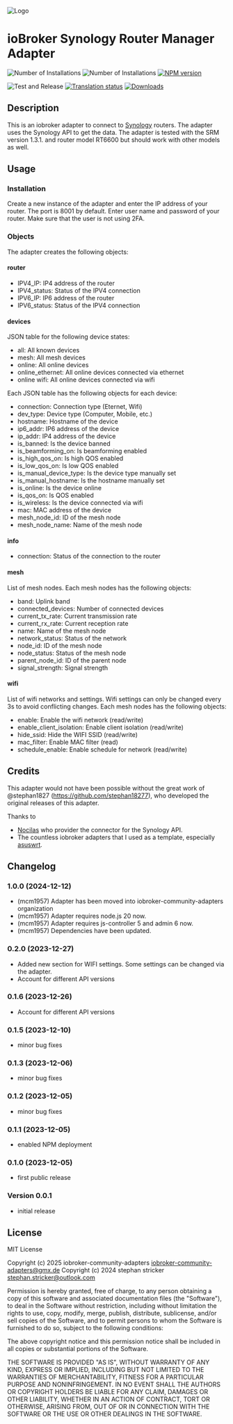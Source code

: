 ![Logo](admin/synology.png)

# ioBroker Synology Router Manager Adapter

![Number of Installations](http://iobroker.live/badges/srm.svg)
![Number of Installations](http://iobroker.live/badges/srm.svg)
[![NPM version](http://img.shields.io/npm/v/iobroker.srm.svg)](https://www.npmjs.com/package/iobroker.srm)

![Test and Release](https://github.com/iobroker-community-adapters/iobroker.srm/workflows/Test%20and%20Release/badge.svg)
[![Translation status](https://weblate.iobroker.net/widgets/adapters/-/srm/svg-badge.svg)](https://weblate.iobroker.net/engage/adapters/?utm_source=widget)
[![Downloads](https://img.shields.io/npm/dm/iobroker.srm.svg)](https://www.npmjs.com/package/iobroker.srm)

## Description

This is an iobroker adapter to connect to [Synology](https://www.synology.com/) routers. The adapter uses the Synology API to get the data. The adapter is tested with the SRM version 1.3.1. and router model RT6600 but should work with other models as well.

## Usage

### Installation
Create a new instance of the adapter and enter the IP address of your router. The port is 8001 by default. Enter user name and password of your router. Make sure that the user is not using 2FA.

### Objects
The adapter creates the following objects:

#### router
* IPV4_IP: IP4 address of the router
* IPV4_status: Status of the IPV4 connection
* IPV6_IP: IP6 address of the router
* IPV6_status: Status of the IPV4 connection

#### devices
JSON table for the following device states:

* all: All known devices
* mesh: All mesh devices
* online: All online devices
* online_ethernet: All online devices connected via ethernet
* online wifi: All online devices connected via wifi

Each JSON table has the following objects for each device:

* connection: Connection type (Eternet, Wifi)
* dev_type: Device type (Computer, Mobile, etc.)
* hostname: Hostname of the device
* ip6_addr: IP6 address of the device
* ip_addr: IP4 address of the device
* is_banned: Is the device banned
* is_beamforming_on: Is beamforming enabled
* is_high_qos_on: Is high QOS enabled
* is_low_qos_on: Is low QOS enabled
* is_manual_device_type: Is the device type manually set
* is_manual_hostname: Is the hostname manually set
* is_online: Is the device online
* is_qos_on: Is QOS enabled
* is_wireless: Is the device connected via wifi
* mac: MAC address of the device
* mesh_node_id: ID of the mesh node
* mesh_node_name: Name of the mesh node

#### info
* connection: Status of the connection to the router

#### mesh
List of mesh nodes. Each mesh nodes has the following objects:

* band: Uplink band
* connected_devices: Number of connected devices
* current_tx_rate: Current transmission rate
* current_rx_rate: Current reception rate
* name: Name of the mesh node
* network_status: Status of the network
* node_id: ID of the mesh node
* node_status: Status of the mesh node
* parent_node_id: ID of the parent node
* signal_strength: Signal strength

#### wifi
List of wifi networks and settings. Wifi settings can only be changed every 3s to avoid conflicting changes. Each mesh nodes has the following objects:

* enable: Enable the wifi network (read/write)
* enable_client_isolation: Enable client isolation (read/write)
* hide_ssid: Hide the WIFI SSID (read/write)
* mac_filter: Enable MAC filter (read)
* schedule_enable: Enable schedule for network (read/write)


## Credits

This adapter would not have been possible without the great work of @stephan1827 (https://github.com/stephan18277), who developed the original releases of this adapter.  

Thanks to 

* [Nocilas](https://github.com/nioc) who provider the connector for the Synology API.
* The countless iobroker adapters that I used as a template, especially [asuswrt](https://github.com/mcdhrts/ioBroker.asuswrt).

<!--
    Placeholder for the next version (at the beginning of the line):
    ### **WORK IN PROGRESS**
-->
## Changelog
### 1.0.0 (2024-12-12)
- (mcm1957) Adapter has been moved into iobroker-community-adapters organization
- (mcm1957) Adapter requires node.js 20 now.
- (mcm1957) Adapter requires js-controller 5 and admin 6 now.
- (mcm1957) Dependencies have been updated.

### 0.2.0 (2023-12-27)
- Added new section for WIFI settings. Some settings can be changed via the adapter.
- Account for different API versions

### 0.1.6 (2023-12-26)
- Account for different API versions

### 0.1.5 (2023-12-10)
- minor bug fixes

### 0.1.3 (2023-12-06)
- minor bug fixes

### 0.1.2 (2023-12-05)
- minor bug fixes

### 0.1.1 (2023-12-05)

- enabled NPM deployment

### 0.1.0 (2023-12-05)

- first public release

### Version 0.0.1

- initial release

## License
MIT License

Copyright (c) 2025 iobroker-community-adapters <iobroker-community-adapters@gmx.de>
Copyright (c) 2024 stephan stricker <stephan.stricker@outlook.com>

Permission is hereby granted, free of charge, to any person obtaining a copy
of this software and associated documentation files (the "Software"), to deal
in the Software without restriction, including without limitation the rights
to use, copy, modify, merge, publish, distribute, sublicense, and/or sell
copies of the Software, and to permit persons to whom the Software is
furnished to do so, subject to the following conditions:

The above copyright notice and this permission notice shall be included in all
copies or substantial portions of the Software.

THE SOFTWARE IS PROVIDED "AS IS", WITHOUT WARRANTY OF ANY KIND, EXPRESS OR
IMPLIED, INCLUDING BUT NOT LIMITED TO THE WARRANTIES OF MERCHANTABILITY,
FITNESS FOR A PARTICULAR PURPOSE AND NONINFRINGEMENT. IN NO EVENT SHALL THE
AUTHORS OR COPYRIGHT HOLDERS BE LIABLE FOR ANY CLAIM, DAMAGES OR OTHER
LIABILITY, WHETHER IN AN ACTION OF CONTRACT, TORT OR OTHERWISE, ARISING FROM,
OUT OF OR IN CONNECTION WITH THE SOFTWARE OR THE USE OR OTHER DEALINGS IN THE
SOFTWARE.
